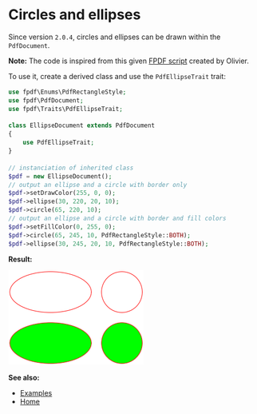 # Circles and ellipses

Since version `2.0.4`, circles and ellipses can be drawn within
the `PdfDocument`.

**Note:** The code is inspired from this given
[FPDF script](http://www.fpdf.org/en/script/script6.php) created by Olivier.

To use it, create a derived class and use the `PdfEllipseTrait` trait:

```php
use fpdf\Enums\PdfRectangleStyle;
use fpdf\PdfDocument;
use fpdf\Traits\PdfEllipseTrait;

class EllipseDocument extends PdfDocument
{
    use PdfEllipseTrait;
}

// instanciation of inherited class
$pdf = new EllipseDocument();
// output an ellipse and a circle with border only
$pdf->setDrawColor(255, 0, 0);
$pdf->ellipse(30, 220, 20, 10);
$pdf->circle(65, 220, 10);
// output an ellipse and a circle with border and fill colors
$pdf->setFillColor(0, 255, 0);
$pdf->circle(65, 245, 10, PdfRectangleStyle::BOTH);
$pdf->ellipse(30, 245, 20, 10, PdfRectangleStyle::BOTH);
```

**Result:**

![Result](images/ellipses.png)

**See also:**

- [Examples](examples.md)
- [Home](../README.md)
